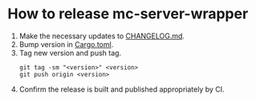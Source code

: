 # How to release mc-server-wrapper

1. Make the necessary updates to [CHANGELOG.md](./CHANGELOG.md).
2. Bump version in [Cargo.toml](./Cargo.toml).
3. Tag new version and push tag.
    ```
    git tag -sm "<version>" <version>
    git push origin <version>
    ```
4. Confirm the release is built and published appropriately by CI.
